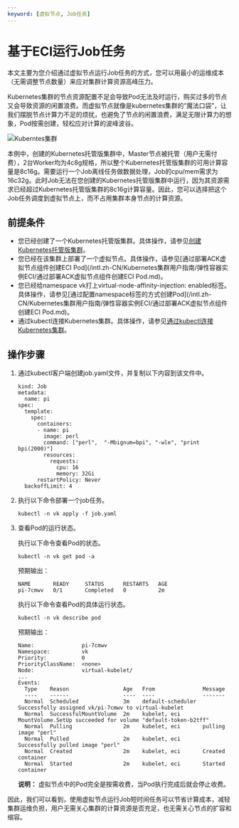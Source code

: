 ```yaml
---
keyword: [虚拟节点, Job任务]
---
```


# 基于ECI运行Job任务

本文主要为您介绍通过虚拟节点运行Job任务的方式，您可以用最小的运维成本（无需调整节点数量）来应对集群计算资源高峰压力。

Kubernetes集群的节点资源配置不足会导致Pod无法及时运行，购买过多的节点又会导致资源的闲置浪费。而虚拟节点就像是kubernetes集群的“魔法口袋”，让我们摆脱节点计算力不足的烦扰，也避免了节点的闲置浪费，满足无限计算力的想象，Pod按需创建，轻松应对计算的波峰波谷。

![Kuberntes集群](https://static-aliyun-doc.oss-accelerate.aliyuncs.com/assets/img/zh-CN/5106659951/p49860.png)

本例中，创建的Kubernetes托管版集群中，Master节点被托管（用户无需付费），2台Worker均为4c8g规格，所以整个Kubernetes托管版集群的可用计算容量是8c16g。需要运行一个Job离线任务做数据处理，Job的cpu/mem需求为16c32g。此时Job无法在您创建的Kubernetes托管版集群中运行，因为其资源需求已经超过Kubernetes托管版集群的8c16g计算容量。因此，您可以选择把这个Job任务调度到虚拟节点上，而不占用集群本身节点的计算资源。

## 前提条件

-   您已经创建了一个Kubernetes托管版集群。具体操作，请参见[创建Kubernetes托管版集群](/intl.zh-CN/Kubernetes集群用户指南/集群/创建集群/创建Kubernetes托管版集群.md)。
-   您已经在该集群上部署了一个虚拟节点。具体操作，请参见[通过部署ACK虚拟节点组件创建ECI Pod](/intl.zh-CN/Kubernetes集群用户指南/弹性容器实例ECI/通过部署ACK虚拟节点组件创建ECI Pod.md)。
-   您已经给namespace vk打上virtual-node-affinity-injection: enabled标签。具体操作，请参见[通过配置namespace标签的方式创建Pod](/intl.zh-CN/Kubernetes集群用户指南/弹性容器实例ECI/通过部署ACK虚拟节点组件创建ECI Pod.md)。
-   通过kubectl连接Kubernetes集群。具体操作，请参见[通过kubectl连接Kubernetes集群](/intl.zh-CN/Kubernetes集群用户指南/集群/连接集群/通过kubectl连接Kubernetes集群.md)。

## 操作步骤

1.  通过kubectl客户端创建job.yaml文件，并复制以下内容到该文件中。

    ```
    kind: Job
    metadata:
      name: pi
    spec:
      template:
        spec:
          containers:
          - name: pi
            image: perl
            command: ["perl",  "-Mbignum=bpi", "-wle", "print bpi(2000)"]
            resources:
              requests:
                cpu: 16
                memory: 32Gi
          restartPolicy: Never
      backoffLimit: 4
    ```

2.  执行以下命令部署一个job任务。

    ```
    kubectl -n vk apply -f job.yaml
    ```

3.  查看Pod的运行状态。

    执行以下命令查看Pod的状态。

    ```
    kubectl -n vk get pod -a
    ```

    预期输出：

    ```
    NAME       READY     STATUS      RESTARTS   AGE
    pi-7cmwv   0/1       Completed   0          2m
    ```

    执行以下命令查看Pod的具体运行状态。

    ```
    kubectl -n vk describe pod
    ```

    预期输出：

    ```
    Name:               pi-7cmwv
    Namespace:          vk
    Priority:           0
    PriorityClassName:  <none>
    Node:               virtual-kubelet/
    ...
    Events:
      Type    Reason                 Age   From               Message
      ----    ------                 ----  ----               -------
      Normal  Scheduled              3m    default-scheduler  Successfully assigned vk/pi-7cmwv to virtual-kubelet
      Normal  SuccessfulMountVolume  2m    kubelet, eci       MountVolume.SetUp succeeded for volume "default-token-b2tff"
      Normal  Pulling                2m    kubelet, eci       pulling image "perl"
      Normal  Pulled                 2m    kubelet, eci       Successfully pulled image "perl"
      Normal  Created                2m    kubelet, eci       Created container
      Normal  Started                2m    kubelet, eci       Started container
    ```

    **说明：** 虚拟节点中的Pod完全是按需收费，当Pod执行完成后就会停止收费。


因此，我们可以看到，使用虚拟节点运行Job短时间任务可以节省计算成本，减轻集群运维负担，用户无需关心集群的计算资源是否充足，也无需关心节点的扩容和缩容。

